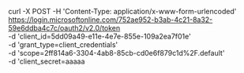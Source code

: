 curl -X POST -H 'Content-Type: application/x-www-form-urlencoded' \
https://login.microsoftonline.com/752ae952-b3ab-4c21-8a32-59e6ddba4c7c/oauth2/v2.0/token \
-d 'client_id=5dd09a49-e11e-4e7e-855e-109a2ea7f01e' \
-d 'grant_type=client_credentials' \
-d 'scope=2ff814a6-3304-4ab8-85cb-cd0e6f879c1d%2F.default' \
-d 'client_secret=aaaaa
